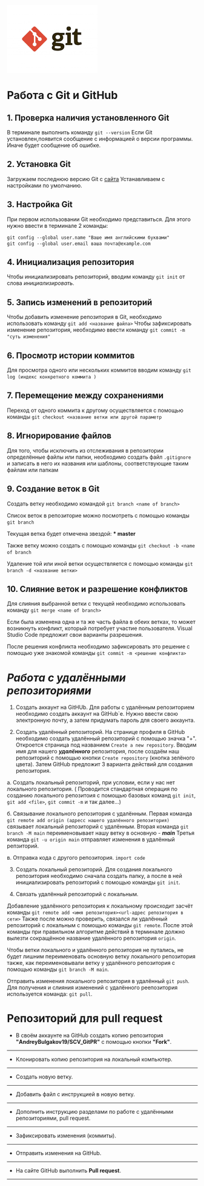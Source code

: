 ![Logo Git](git-logo.png)
# Работа с Git и GitHub

## 1. Проверка наличия установленного Git
В терминале выполнить команду `git --version`
Если Git установлен,появится сообщение с информацией о версии программы. Иначе будет сообщение об ошибке.

## 2. Установка Git
Загружаем последнюю версию Git с [сайта](https://git-scm.com/downloads) 
Устанавливаем с настройками по умолчанию.

## 3. Настройка Git
При первом использовании Git необходимо представиться.
Для этого нужно ввести в терминале 2 команды:
```
git config --global user.name "Ваше имя английскими буквами"
git config --global user.email ваша почта@example.com

```

## 4. Инициализация репозитория
Чтобы инициализировать репозиторий, вводим команду `git init` от слова *инициализировать*.

## 5. Запись изменений в репозиторий
Чтобы добавить изменение репозитория в Git, необходимо использовать команду `git add <название файла>`
Чтобы зафиксировать изменение репозитория, необходимо ввести команду `git commit -m "суть изменения"`

## 6. Просмотр истории коммитов
Для просмотра одного или нескольких коммитов вводим команду `git log (индекс конкретного коммита )`

## 7. Перемещение между сохранениями
Переход от одного коммита к другому осуществляется с помощью команды `git checkout <название ветки или другой параметр`

## 8. Игнорирование файлов
Для того, чтобы исключить из отслеживания в репозитории определённые файлы или папки, необходимо создать файл `.gitignore ` и записать в него их названия или шаблоны, соответствующие таким файлам или папкам

## 9. Создание веток в Git
Создать ветку необходимо командой `git branch <name of branch>`

Список веток в репозиторие можно посмотреть с помощью команды `git branch`

Текущая ветка будет отмечена звездой: **\* master**

Также ветку можно создать с помощью команды `git checkout -b <name of branch`

Удаление той или иной ветки осуществляется с помощью команды `git branch -d <название ветки>`

## 10. Слияние веток и разрешение конфликтов
Для слияния выбранной ветки с текущей необходимо использовать команду `git merge <name of branch>`

Если была изменена одна и та же часть файла в обеих ветках, то может возникнуть конфликт, который потребует участие пользователя. Visual Studio Code предложит свои варианты разрешения.

После решения конфликта необходимо зафиксировать это решение с помощью уже знакомой команды `git commit -m <решение конфликта>`

# ***Работа с удалёнными репозиториями***
1. Создать аккаунт на GitHUb.
Для работы с удалённым репозиторием необходимо создать аккаунт на GitHub`е. Нужно ввести свою электронную почту, а затем придумать пароль для своего аккаунта.

2. Создать удалённый репозиторий.
На странице профиля в GitHub необходимо создать удалённый репозиторий с помощью значка "+". Откроется страница под названием `Create a new repository`. Вводим имя для нашего ***удалённого*** репозитория, после создаём наш репозиторий с помощью кнопки `Create repository` (кнопка зелёного цвета).
Затем GitHub  предложит 3 варианта действий для создания репозитория.

а. Создать локальный репозиторий, при условии, если у нас нет локального репозитория. ( Проводится стандартная операция по созданию локального репозитоия с помощью базовых команд `git init`, `git add <file>`, `git commit -m` и так далее...)

б. Связывание локального репозитория с удалённым. 
Первая команда `git remote add origin (адресс нашего удалённого репозитория)` связывает локальный репозиторий с удалённым.
Вторая команда `git branch -M main` переименовывает нашу ветку в основную - ***main***
Третья команда `git -u origin main` отправляет изменения в 
удалённый репзиторий. 

в. Отправка кода с другого репозитория. 
`import code`

3. Создать локальный репозиторий.
Для создания локального репозитория необходимо сначала создать папку, а после в ней инициализировать  репозиторий с помощью команды `git init`.

4. Связать удалённый репозиторий с локальным.

Добавление удалённого репозитория к локальному происходит засчёт команды `git remote add <имя репозитория><url-адрес репозитория в сети>`
Также после можно проверить, связался ли удалённый репозиторий с локальным с помощью команды `git remote`. После этой команды при правильном алгоритме действий в терминале должно вылезти сокращённое название удалённого репозитория `origin`.

Чтобы ветки локального и удалённого репозитория не путались, не будет лишним переименовать основную ветку локального репозитория также, как переименовывали ветку у удалённого репозитория с помощью команды `git branch -M main`.

Отправить изменения локального репозитория в удалённый `git push`.
Для получения и слияния изменений с удалённого реепозитория используется команда: `git pull`.

# Репозиторий для **pull request**
* В своём аккаунте на GitHub создать копию репозитория **"AndreyBulgakov19/SCV_GitPR"** с помощью кнопки **"Fork"**.
---
* Клонировать копию репозитория на локальный компьютер.
---
* Создать новую ветку.
---
* Добавить файл с инструкцией в новую ветку.
---
* Дополнить инструкцию разделами по работе с удалёнными репозиториями, pull request.
---
* Зафиксировать изменения (коммиты).
---
* Отправить изменения на GitHub.
---
* На сайте GitHub выполнить **Pull request**.
---
